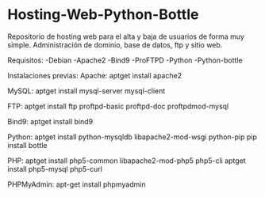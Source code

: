 # Hosting-Web-Python-Bottle
Repositorio de hosting web para el alta y baja de usuarios de forma muy simple.
Administración de dominio, base de datos, ftp y sitio web.

Requisitos:
-Debian
-Apache2
-Bind9
-ProFTPD
-Python
-Python-bottle

Instalaciones previas:
Apache:
	apt­get install apache2

MySQL:
	apt­get install mysql­-server mysql­-client

FTP:
	apt­get install ftp proftpd­-basic proftpd­-doc proftpd­mod­-mysql 

Bind9:
	apt­get install bind9

Python:
	apt­get install python­-mysqldb libapache2­-mod-­wsgi python-­pip
	pip install bottle

PHP:
apt­get install php5-­common libapache2-­mod-­php5 php5­-cli
apt­get install php5-­mysql php5-­curl

PHPMyAdmin:
apt-get install phpmyadmin


